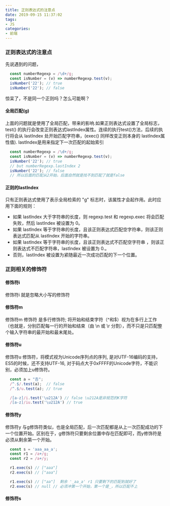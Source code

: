 ```yaml
---
title: 正则表达式的注意点
date: 2019-09-15 11:37:02
tags:
- JS
categories:
- 前端
---
```


### 正则表达式的注意点

先说遇到的问题，
```js
  const numberRegexp = /\d+/g;
  const isNumber = (v) => numberRegexp.test(v);
  isNumber('22'); // true
  isNumber('22'); // false
```
惊呆了，不是同一个正则吗？怎么可能啊？

<!-- more -->
#### 全局匹配(g)
上面的问题就是使用了全局匹配，带来的影响.如果正则表达式设置了全局标志，test() 的执行会改变正则表达式lastIndex属性。连续的执行test()方法，后续的执行将会从 lastIndex 处开始匹配字符串，(exec() 同样改变正则本身的 lastIndex属性值).
lastIndex是用来指定下一次匹配的起始索引
```js
  const numberRegexp = /\d+/g;
  const isNumber = (v) => numberRegexp.test(v);
  isNumber('22'); // true
  // but numberRegexp.lastIndex 2
  isNumber('22'); // false
  // 所以后面的匹配从2开始，后面自然就是找不到匹配了就是false
```

#### 正则的lastIndex
只有正则表达式使用了表示全局检索的 "g" 标志时，该属性才会起作用。此时应用下面的规则：
- 如果 lastIndex 大于字符串的长度，则 regexp.test 和 regexp.exec 将会匹配失败，然后 lastIndex 被设置为 0。
- 如果 lastIndex 等于字符串的长度，且该正则表达式匹配空字符串，则该正则表达式匹配从 lastIndex 开始的字符串。
- 如果 lastIndex 等于字符串的长度，且该正则表达式不匹配空字符串 ，则该正则表达式不匹配字符串，lastIndex 被设置为 0.。
- 否则，lastIndex 被设置为紧随最近一次成功匹配的下一个位置。

### 正则相关的修饰符

#### 修饰符i
修饰符i 就是忽略大小写的修饰符

#### 修饰符m
修饰符m 修饰符 是多行修饰符; 将开始和结束字符（^和$）视为在多行上工作（也就是，分别匹配每一行的开始和结束（由 \n 或 \r 分割），而不只是只匹配整个输入字符串的最开始和最末尾处。

#### 修饰符u
修饰符u 修饰符，将模式视为Unicode序列点的序列, 是对UTF-16编码的支持，ES5的时候，还不支持UTF-16, 对于码点大于0xFFFF的Unicode字符，不能识别，必须加上u修饰符。
```js
  const a = "𠮷";
  /^.$/.test(a);  // false
  /^.$/u.test(a); // true

  /[a-z]/i.test('\u212A') // false \u212A是非规范的K字符
  /[a-z]/iu.test('\u212A') // true
```

#### 修饰符y
修饰符y 与g修饰符类似，也是全局匹配，后一次匹配都是从上一次匹配成功的下一个位置开始。区别在于，g修饰符只要剩余位置中存在匹配即可，而y修饰符是必须从剩余第一个开始。
```js
  const s = 'aaa_aa_a';
  const r1 = /a+/g;
  const r2 = /a+/y;

  r1.exec(s) // ["aaa"]
  r2.exec(s) // ["aaa"]

  r1.exec(s) // ["aa"]  剩余 '_aa_a' r1 只要剩下的匹配到就好了
  r2.exec(s) // null // 必须冲第一个开始，第一个是_，所以匹配不上
```

#### 修饰符s
